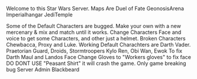 Welcome to this Star Wars Server.
Maps Are 
Duel of Fate
GeonosisArena 
Imperialhangar 
JediTemple

Some of the Default Characters are bugged. Make your own with a new mercenary & mix and match until it works.
Change Characters Face and voice to get some Characters, and other just a helmet.
Broken Characters Chewbacca, Proxy and Luke.
Working Default Charachters are Darth Vader. Praetorian Guard, Droids, Stormtroopers Kylo Ren, Obi Wan, Ewok
To fix Darth Maul and Landos Face Change Gloves to "Workers gloves" to fix face
DO DONT USE "Peasant Shirt" it will crash the game. Only game breaking bug
Server Admin Blackbeard
